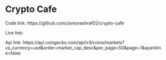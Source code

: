 <h1>Crypto Cafe</h1>
<p>Code link: https://github.com/Juniorashraf02/crypto-cafe</p>
<p>Live link: </p>

<p>Api link: https://api.coingecko.com/api/v3/coins/markets?vs_currency=usd&order=market_cap_desc&per_page=50&page=1&sparkline=false</p>
